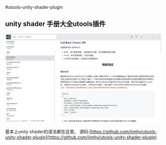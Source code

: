 #utools-unity-shader-plugin

## unity shader 手册大全utools插件


![](assets/20220320_235035_example1.png)

基本上unity shader的语法都在这里。
源码:[https://github.com/jimhy/utools-unity-shader-plugin](https://github.com/jimhy/utools-unity-shader-plugin)
